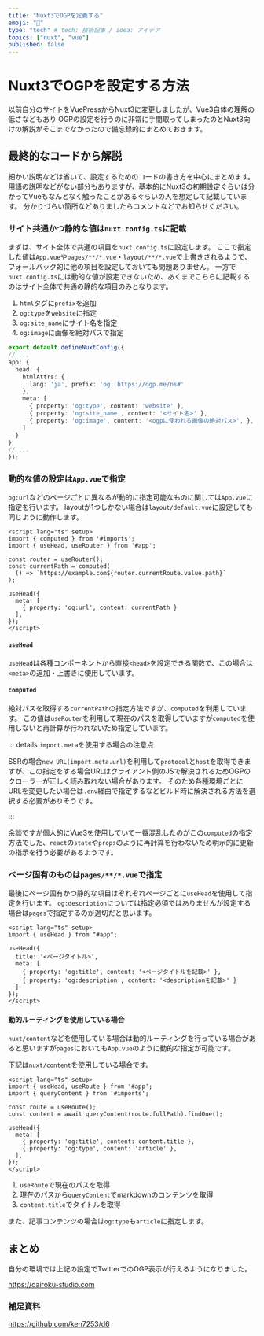 ```yaml
---
title: "Nuxt3でOGPを定義する"
emoji: "🦁"
type: "tech" # tech: 技術記事 / idea: アイデア
topics: ["nuxt", "vue"]
published: false
---
```


# Nuxt3でOGPを設定する方法

以前自分のサイトをVuePressからNuxt3に変更しましたが、Vue3自体の理解の低さなどもあり
OGPの設定を行うのに非常に手間取ってしまったのとNuxt3向けの解説がそこまでなかったので備忘録的にまとめておきます。

## 最終的なコードから解説

細かい説明などは省いて、設定するためのコードの書き方を中心にまとめます。
用語の説明などがない部分もありますが、基本的にNuxt3の初期設定ぐらいは分かってVueもなんとなく触ったことがあるぐらいの人を想定して記載しています。
分かりづらい箇所などありましたらコメントなどでお知らせください。

### サイト共通かつ静的な値は`nuxt.config.ts`に記載

まずは、サイト全体で共通の項目を`nuxt.config.ts`に設定します。
ここで指定した値は`App.vue`や`pages/**/*.vue`・`layout/**/*.vue`で上書きされるようで、フォールバック的に他の項目を設定しておいても問題ありません。
一方で`nuxt.config.ts`には動的な値が設定できないため、あくまでこちらに記載するのはサイト全体で共通の静的な項目のみとなります。

1. `html`タグに`prefix`を追加
2. `og:type`を`website`に指定
3. `og:site_name`にサイト名を指定
4. `og:image`に画像を絶対パスで指定

```ts:nuxt.config.ts
export default defineNuxtConfig({
// ...
app: {
  head: {
    htmlAttrs: {
      lang: 'ja', prefix: 'og: https://ogp.me/ns#'
    },
    meta: [
      { property: 'og:type', content: 'website' },
      { property: 'og:site_name', content: '<サイト名>' },
      { property: 'og:image', content: '<ogpに使われる画像の絶対パス>', },
    ]
  }
}
// ...
});
```

### 動的な値の設定は`App.vue`で指定

`og:url`などのページごとに異なるが動的に指定可能なものに関しては`App.vue`に指定を行います。
layoutが1つしかない場合は`layout/default.vue`に設定しても同じように動作します。

```vue:App.vue
<script lang="ts" setup>
import { computed } from '#imports';
import { useHead, useRouter } from '#app';

const router = useRouter();
const currentPath = computed(
  () => `https://example.com${router.currentRoute.value.path}`
);

useHead({
  meta: [
    { property: 'og:url', content: currentPath }
  ],
});
</script>
```

#### `useHead`

`useHead`は各種コンポーネントから直接`<head>`を設定できる関数で、この場合は`<meta>`の追加・上書きに使用しています。

#### `computed`

絶対パスを取得する`currentPath`の指定方法ですが、`computed`を利用しています。
この値は`useRouter`を利用して現在のパスを取得していますが`computed`を使用しないと再計算が行われないため指定しています。

::: details `import.meta`を使用する場合の注意点

SSRの場合`new URL(import.meta.url)`を利用して`protocol`と`host`を取得できますが、この指定をする場合URLはクライアント側のJSで解決されるためOGPのクローラーが正しく読み取れない場合があります。
そのため各種環境ごとにURLを変更したい場合は`.env`経由で指定するなどビルド時に解決される方法を選択する必要がありそうです。

:::

余談ですが個人的にVue3を使用していて一番混乱したのがこの`computed`の指定方法でした、`react`の`state`や`props`のように再計算を行わないため明示的に更新の指示を行う必要があるようです。

### ページ固有のものは`pages/**/*.vue`で指定

最後にページ固有かつ静的な項目はぞれぞれページごとに`useHead`を使用して指定を行います。
`og:description`については指定必須ではありませんが設定する場合は`pages`で指定するのが適切だと思います。

```vue:pages/**/*.vue
<script lang="ts" setup>
import { useHead } from "#app";

useHead({
  title: '<ページタイトル>',
  meta: [
    { property: 'og:title', content: '<ページタイトルを記載>' },
    { property: 'og:description', content: '<descriptionを記載>' }
  ]
});
</script>
```

#### 動的ルーティングを使用している場合

`nuxt/content`などを使用している場合は動的ルーティングを行っている場合があると思いますが`pages`においても`App.vue`のように動的な指定が可能です。

下記は`nuxt/content`を使用している場合です。

```vue:[...slug].vue
<script lang="ts" setup>
import { useHead, useRoute } from '#app';
import { queryContent } from '#imports';

const route = useRoute();
const content = await queryContent(route.fullPath).findOne();

useHead({
  meta: [
    { property: 'og:title', content: content.title },
    { property: 'og:type', content: 'article' },
  ],
});
</script>
```

1. `useRoute`で現在のパスを取得
2. 現在のパスから`queryContent`でmarkdownのコンテンツを取得
3. `content.title`でタイトルを取得

また、記事コンテンツの場合は`og:type`も`article`に指定します。

## まとめ

自分の環境では上記の設定でTwitterでのOGP表示が行えるようになりました。

<https://dairoku-studio.com>

### 補足資料

<https://github.com/ken7253/d6>

